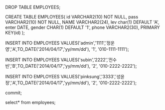 DROP TABLE EMPLOYEES;

CREATE TABLE EMPLOYEES(
  id VARCHAR2(10) NOT NULL,
  pass VARCHAR2(10) NOT NULL,
  NAME VARCHAR2(24),
  lev char(1) DEFAULT 'A',
  enter DATE,
  gender CHAR(1) DEFAULT '1',
  phone  VARCHAR2(30),
  PRIMARY KEY(id)
);

INSERT INTO EMPLOYEES
VALUES('admin','1111','정운영','A',TO_DATE('2014/04/17','yy/mm/dd'), '1', '010-1111-1111');

INSERT INTO EMPLOYEES
VALUES('subin','2222','전수빈','B',TO_DATE('2014/04/17','yy/mm/dd'), '2', '010-2222-2222');

INSERT INTO EMPLOYEES
VALUES('pinksung','3333','성윤정','A',TO_DATE('2014/04/17','yy/mm/dd'), '2', '010-2222-2222');

commit;

select* from employees;
